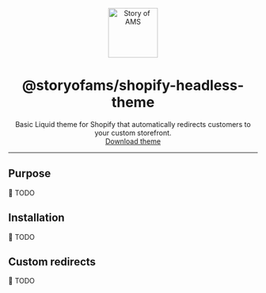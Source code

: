 <p align="center">
  <a href="https://storyofams.com/" target="_blank" align="center">
    <img src="https://avatars.githubusercontent.com/u/19343504" alt="Story of AMS" width="100">
  </a>
  <h1 align="center">@storyofams/shopify-headless-theme</h1>
  <p align="center">Basic Liquid theme for Shopify that automatically redirects customers to your custom storefront.<br><a href="https://github.com/storyofams/shopify-headless-theme/blob/master/dist/headless-theme.zip" download>Download theme</a></p>
</p>

---

## Purpose

🚧 TODO

## Installation

🚧 TODO

## Custom redirects

🚧 TODO
